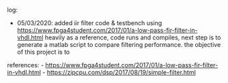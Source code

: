 log: 
- 05/03/2020: added iir filter code & testbench using https://www.fpga4student.com/2017/01/a-low-pass-fir-filter-in-vhdl.html heavily as a reference, code runs and compiles, next step is to generate a matlab script to compare filtering performance. the objective of this project is to 


references: 
    - https://www.fpga4student.com/2017/01/a-low-pass-fir-filter-in-vhdl.html
    - https://zipcpu.com/dsp/2017/08/19/simple-filter.html